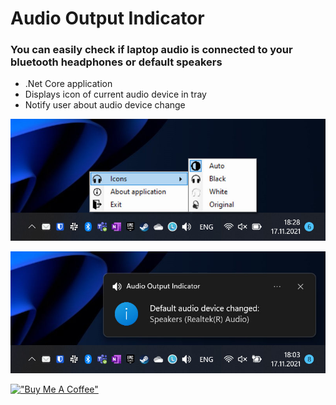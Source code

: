 ﻿# Audio Output Indicator #

### You can easily check if laptop audio is connected to your bluetooth headphones or default speakers ###


- .Net Core application
- Displays icon of current audio device in tray
- Notify user about audio device change

![Screenshot 1](img/aoi_screen1.jpg)

![Screenshot 2](img/aoi_screen2.jpg)


[!["Buy Me A Coffee"](https://www.buymeacoffee.com/assets/img/custom_images/orange_img.png)](https://www.buymeacoffee.com/michaeldudek)
